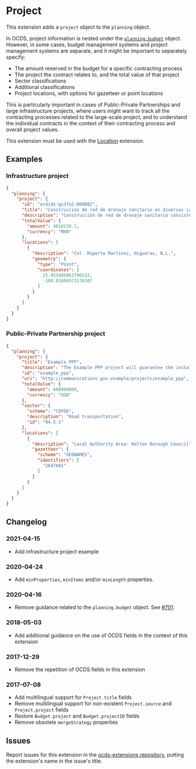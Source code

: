 # Project

This extension adds a `project` object to the `planning` object.

In OCDS, project information is nested under the [`planning.budget`](https://standard.open-contracting.org/latest/en/schema/reference/#budget) object. However, in some cases, budget management systems and project management systems are separate, and it might be important to separately specify:

* The amount reserved in the budget for a specific contracting process
* The project the contract relates to, and the total value of that project
* Sector classifications
* Additional classifications
* Project locations, with options for gazetteer or point locations

This is particularly important in cases of Public-Private Partnerships and large infrastructure projects, where users might want to track all the contracting processes related to the large-scale project, and to understand the individual contracts in the context of their contracting process and overall project values.

This extension must be used with the [Location](https://extensions.open-contracting.org/en/extensions/location/master/) extension.

## Examples

### Infrastructure project

```json
{
  "planning": {
    "project": {
      "id": "oc4ids-gx3fo2-000002",
      "title": "Construcción de red de drenaje sanitario en diversas calles de la colonia Ruperto Martínez",
      "description": "Construcción de red de drenaje sanitario consistente en excavación de 756 metros cúbicos para alojar la red de drenaje sanitario, suministro y colocación de 712 metros de tubería PVC tipo serie 20 pared solida, construcción de 15 pozos de visita y 30 descargas domiciliarias sencillas en la colonia Ruperto Martinez, en el municipio de Higueras, N.L.",
      "totalValue": {
        "amount": 4010130.1,
        "currency": "MXN"
      },
      "locations": [
        {
          "description": "Col. Ruperto Martínez, Higueras, N.L.",
          "geometry": {
            "type": "Point",
            "coordinates": [
              25.953400063796533,
              -100.01606973176307
            ]
          }
        }
      ]
    }
  }
}
```

### Public-Private Partnership project

```json
{
  "planning": {
    "project": {
      "title": "Example PPP",
      "description": "The Example PPP project will guarantee the installation of a wholesale shared network that allows the provision of telecommunications services by current and future operators.",
      "id": "example_ppp",
      "uri": "http://communications.gov.example/projects/example_ppp",
      "totalValue": {
        "amount": 600000000,
        "currency": "USD"
      },
      "sector": {
        "scheme": "COFOG",
        "description": "Road transportation",
        "id": "04.5.1"
      },
      "locations": [
        {
          "description": "Local Authority Area: Halton Borough Council",
          "gazetteer": {
            "scheme": "GEONAMES",
            "identifiers": [
              "2647601"
            ]
          }
        }
      ]
    }
  }
}
```

## Changelog

### 2021-04-15

* Add infrastructure project example

### 2020-04-24

* Add `minProperties`, `minItems` and/or `minLength` properties.

### 2020-04-16

* Remove guidance related to the `planning.budget` object. See [#701](https://github.com/open-contracting/standard/issues/701).

### 2018-05-03

* Add additional guidance on the use of OCDS fields in the context of this extension

### 2017-12-29

* Remove the repetition of OCDS fields in this extension

### 2017-07-08

* Add multilingual support for `Project.title` fields
* Remove multilingual support for non-existent `Project.source` and `Project.project` fields
* Restore `Budget.project` and `Budget.projectID` fields
* Remove obsolete `mergeStrategy` properties

## Issues

Report issues for this extension in the [ocds-extensions repository](https://github.com/open-contracting/ocds-extensions/issues), putting the extension's name in the issue's title.
